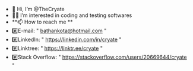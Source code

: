 - 👋 Hi, I’m @TheCryate
- 👨‍💻 I’m interested in coding and testing softwares
- **📫 How to reach me **
- #️⃣E-mail: " bathankota@hotmail.com "
- #️⃣LinkedIn: " https://linkedin.com/in/cryate "
- #️⃣Linktree: " https://linktr.ee/cryate "
- #️⃣Stack Overflow: " https://stackoverflow.com/users/20669644/cryate "



<!---
- 📫 How to reach me 
TheCryate/TheCryate is a ✨ special ✨ repository because its `README.md` (this file) appears on your GitHub profile.
You can click the Preview link to take a look at your changes.
--->
